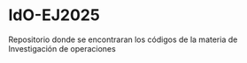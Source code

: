 # IdO-EJ2025
Repositorio donde se encontraran los códigos de la materia de Investigación de operaciones
